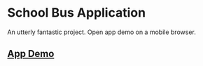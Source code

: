 # School Bus Application

An utterly fantastic project. Open app demo on a mobile browser.

## [App Demo](https://sleepy-everglades-39783.herokuapp.com/)
